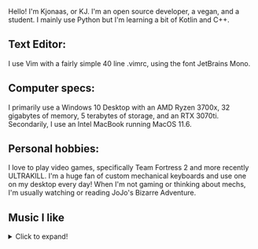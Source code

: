 Hello! I'm Kjonaas, or KJ. I'm an open source developer, a vegan, and a student. I mainly use Python but I'm learning a bit of Kotlin and C++.

## Text Editor:
I use Vim with a fairly simple 40 line .vimrc, using the font JetBrains Mono.
## Computer specs:
I primarily use a Windows 10 Desktop with an AMD Ryzen 3700x, 32 gigabytes of memory, 5 terabytes of storage, and an RTX 3070ti.
Secondarily, I use an Intel MacBook running MacOS 11.6.
## Personal hobbies:
I love to play video games, specifically Team Fortress 2 and more recently ULTRAKILL.
I'm a huge fan of custom mechanical keyboards and use one on my desktop every day!
When I'm not gaming or thinking about mechs, I'm usually watching or reading JoJo's Bizarre Adventure.
## Music I like
<details>
  <summary>Click to expand!</summary>
  
  ## List of musical artists I like:
  * Afourteen
  * Go! Child
  * AJJ
  * Teenage Disaster
  * atlas
  * The Decemberists
* MF DOOM/Madvillain/DANGERDOOM etc.
* Dylan Cozart
* glaive
* Jack Stauber
* Wingnut Dishwashers Union
* Ricky Montgomery
* Yameii Online
* WHOKILLEDXIX
* Tally Hall
* Shotgun Willy
* Oliver Tree
* osquinn
* Newgrounds Death Rugby
* Nascar Aloe
* The Mechanisms

</details>

